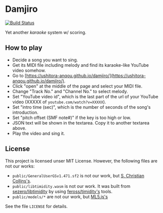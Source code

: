 # Damjiro

[![Build Status](https://travis-ci.org/ushitora-anqou/damjiro.svg?branch=master)](https://travis-ci.org/ushitora-anqou/damjiro)

Yet another _karaoke_ system w/ scoring.

## How to play

- Decide a song you want to sing.
- Get its MIDI file including melody and find its karaoke-like YouTube video somehow.
- Go to [https://ushitora-anqou.github.io/damjiro/](https://ushitora-anqou.github.io/damjiro/).
- Click "open" at the middle of the page and select your MIDI file.
- Change "Track No." and "Channel No." to select melody.
- Set "YouTube video id", which is the last part of the url of your YouTube video (XXXXX of `youtube.com/watch?v=XXXXX`).
- Set "intro time (sec)", which is the number of seconds of the song's introduction.
- Set "pitch offset (SMF note#)" if the key is too high or low.
- JSON text will be shown in the textarea. Copy it to another textarea above.
- Play the video and sing it.

## License

This project is licensed unser MIT License.
However, the following files are not our works:

- `public/GeneralUserGSv1.471.sf2` is not our work, but [S. Christian Collins's](http://www.schristiancollins.com/generaluser.php).
- `public/libtimidity.wasm` is not our work. It was built from [sezero/libtimidity](https://github.com/sezero/libtimidity) by using [feross/timidity's](https://github.com/feross/timidity) tools.
- `public/models/*` are not our work, but [ML5.js's](https://ml5js.org/)

See the file `LICENSE` for details.
